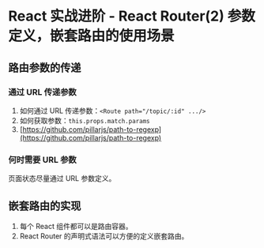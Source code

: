 # React 实战进阶 - React Router(2) 参数定义，嵌套路由的使用场景

## 路由参数的传递

### 通过 URL 传递参数

1. 如何通过 URL 传递参数：`<Route path="/topic/:id" .../>`
2. 如何获取参数：`this.props.match.params`
3. [https://github.com/pillarjs/path-to-regexp](https://github.com/pillarjs/path-to-regexp)


### 何时需要 URL 参数

页面状态尽量通过 URL 参数定义。


## 嵌套路由的实现

1. 每个 React 组件都可以是路由容器。
2. React Router 的声明式语法可以方便的定义嵌套路由。
